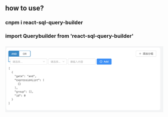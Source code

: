 ## how to use?
### cnpm i react-sql-query-builder
### import Querybuilder from 'react-sql-query-builder'
### <Querybuilder />

<img src="assets/img/demo.png">